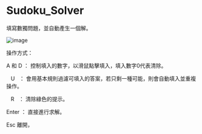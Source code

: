 # Sudoku_Solver
填寫數獨問題，並自動產生一個解。

![image](https://user-images.githubusercontent.com/113522238/190148917-11681132-8e7a-40ed-80b6-f7f5960073c7.png)

操作方式：

 A 和 D ： 控制填入的數字，以滑鼠點擊填入，填入數字0代表清除。

&nbsp;&nbsp;&nbsp;U&nbsp;&nbsp;&nbsp;： 會用基本規則過濾可填入的答案，若只剩一種可能，則會自動填入並重複操作。

&nbsp;&nbsp;&nbsp;R&nbsp;&nbsp;&nbsp;： 清除綠色的提示。

 Enter ： 直接進行求解。

Esc 離開，
